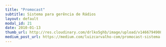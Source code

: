 ```yaml
---
title: "Promocast"
subtitle: Sistema para gerência de Rádios
layout: default
modal_id: 21
date: 2010-01-13
thumb_url: http://res.cloudinary.com/drlko5ghb/image/upload/v1466794908/jttcawku2vwnhbpuqy0p.png
medium_post_url: https://medium.com/luizcarvalho-com/promocast-sistema-para-ger%C3%AAncia-de-ouvites-programas-e-sorteios-para-r%C3%A1dios-4ed97d8a863c
---
```


